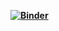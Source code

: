 **[![Binder](https://mybinder.org/badge_logo.svg)](https://mybinder.org/v2/gh/juzuluagal/PruebaBinder/blob/main/binder/HEAD)**
